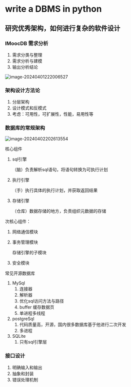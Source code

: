 # write a DBMS in python 

## 研究优秀架构，如何进行复杂的软件设计

###  IMoocDB 需求分析

1. 需求分类与整理
2. 需求分析与建模
3. 输出分析结论



![image-20240401222006527](C:\Users\HP\AppData\Roaming\Typora\typora-user-images\image-20240401222006527.png)

### 架构设计方法论

1. 分层架构
2. 设计模式和反模式
3. 考虑：可用性，可扩展性，性能，易用性等



### 数据库的常规架构

![image-20240402202613554](C:\Users\HP\AppData\Roaming\Typora\typora-user-images\image-20240402202613554.png)



核心组件

1. sql引擎

   （脑）负责解析sql语句，将语句转换为可执行计划

2. 执行引擎

   （手）执行具体的执行计划，并获取返回结果

3. 存储引擎

   （仓库）数据存储的地方，负责组织元数据的存储

次核心组件：

1. 网络通信模块

2. 事务管理模块

   存储引擎的子模块

3. 安全模块





常见开源数据库

1. MySql
   1. 连接器
   2. 解析器
   3. 优化sql访问方法与路径
   4. buffer 缓存数据页
   5. 单进程多线程
2. postgreSql
   1. 代码质量高，开源，国内很多数据库基于他进行二次开发
   2. 多进程
3. SQLite
   1. 只有sql引擎层

### 接口设计

1. 明确输入和输出
2. 抽象和封装
3. 错误处理机制



















